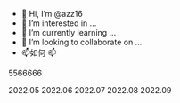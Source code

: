 - 👋 Hi, I’m @azz16
- 👀 I’m interested in ...
- 🌱 I’m currently learning ...
- 💞️ I’m looking to collaborate on ...
- 📫如何
📫
<!---
azz16/azz16 is a ✨ special ✨ repository because its `README.md` (this file) appears on your GitHub profile.
You can click the Preview link to take a look at your changes.
--->
5566666

2022.05
2022.06
2022.07
2022.08
2022.09
